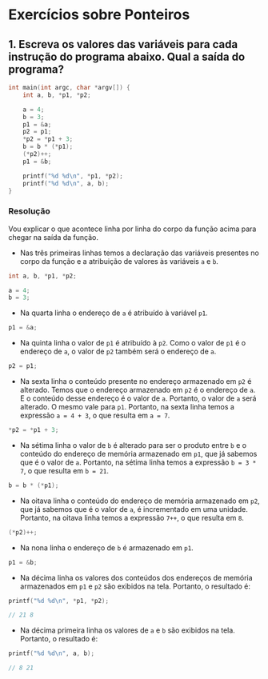 # Exercícios sobre Ponteiros

## 1. Escreva os valores das variáveis para cada instrução do programa abaixo. Qual a saída do programa?

```c
int main(int argc, char *argv[]) {
    int a, b, *p1, *p2;

    a = 4;
    b = 3;
    p1 = &a;
    p2 = p1;
    *p2 = *p1 + 3;
    b = b * (*p1);
    (*p2)++;
    p1 = &b;

    printf("%d %d\n", *p1, *p2);
    printf("%d %d\n", a, b);
}
```

### Resolução

Vou explicar o que acontece linha por linha do corpo da função acima para chegar
na saída da função.

- Nas três primeiras linhas temos a declaração das variáveis presentes no corpo
da função e a atribuição de valores às variáveis `a` e `b`. 

```c
int a, b, *p1, *p2;

a = 4;
b = 3;
```

- Na quarta linha o endereço de `a` é atribuído à variável `p1`.

```c
p1 = &a;
```

- Na quinta linha o valor de `p1` é atribuído à `p2`. Como o valor de `p1` é o
endereço de `a`, o valor de `p2` também será o endereço de `a`.

```c
p2 = p1;
```

- Na sexta linha o conteúdo presente no endereço armazenado em `p2` é alterado.
Temos que o endereço armazenado em `p2` é o endereço de `a`. E o conteúdo desse
endereço é o valor de `a`. Portanto, o valor de `a` será alterado. O mesmo vale
para `p1`. Portanto, na sexta linha temos a expressão `a = 4 + 3`, o que resulta
em `a = 7`.

```c
*p2 = *p1 + 3;
```

- Na sétima linha o valor de `b` é alterado para ser o produto entre `b` e o
conteúdo do endereço de memória armazenado em `p1`, que já sabemos que é o valor
de `a`. Portanto, na sétima linha temos a expressão `b = 3 * 7`, o que resulta
em `b = 21`.

```c
b = b * (*p1);
```

- Na oitava linha o conteúdo do endereço de memória armazenado em `p2`, que já
sabemos que é o valor de `a`, é incrementado em uma unidade. Portanto, na oitava
linha temos a expressão `7++`, o que resulta em `8`. 

```c
(*p2)++;
```

- Na nona linha o endereço de `b` é armazenado em `p1`.

```c
p1 = &b;
```

- Na décima linha os valores dos conteúdos dos endereços de memória armazenados
em `p1` e `p2` são exibidos na tela. Portanto, o resultado é:

```c
printf("%d %d\n", *p1, *p2);

// 21 8
```

- Na décima primeira linha os valores de `a` e `b` são exibidos na tela.
Portanto, o resultado é:

```c
printf("%d %d\n", a, b);

// 8 21
```
